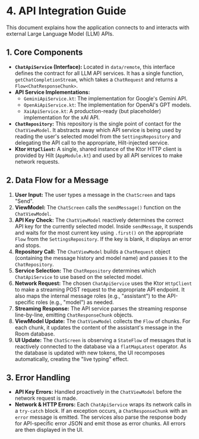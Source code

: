 # 4. API Integration Guide

This document explains how the application connects to and interacts with external Large Language Model (LLM) APIs.

## 1. Core Components

-   **`ChatApiService` (Interface):** Located in `data/remote`, this interface defines the contract for all LLM API services. It has a single function, `getChatCompletionStream`, which takes a `ChatRequest` and returns a `Flow<ChatResponseChunk>`.
-   **API Service Implementations:**
    -   `GeminiApiService.kt`: The implementation for Google's Gemini API.
    -   `OpenAiApiService.kt`: The implementation for OpenAI's GPT models.
    -   `XaiApiService.kt`: A production-ready (but placeholder) implementation for the xAI API.
-   **`ChatRepository`:** This repository is the single point of contact for the `ChatViewModel`. It abstracts away which API service is being used by reading the user's selected model from the `SettingsRepository` and delegating the API call to the appropriate, Hilt-injected service.
-   **Ktor `HttpClient`:** A single, shared instance of the Ktor HTTP client is provided by Hilt (`AppModule.kt`) and used by all API services to make network requests.

## 2. Data Flow for a Message

1.  **User Input:** The user types a message in the `ChatScreen` and taps "Send".
2.  **ViewModel:** The `ChatScreen` calls the `sendMessage()` function on the `ChatViewModel`.
3.  **API Key Check:** The `ChatViewModel` reactively determines the correct API key for the currently selected model. Inside `sendMessage`, it suspends and waits for the most current key using `.first()` on the appropriate `Flow` from the `SettingsRepository`. If the key is blank, it displays an error and stops.
4.  **Repository Call:** The `ChatViewModel` builds a `ChatRequest` object (containing the message history and model name) and passes it to the `ChatRepository`.
5.  **Service Selection:** The `ChatRepository` determines which `ChatApiService` to use based on the selected model.
6.  **Network Request:** The chosen `ChatApiService` uses the Ktor `HttpClient` to make a streaming POST request to the appropriate API endpoint. It also maps the internal message roles (e.g., "assistant") to the API-specific roles (e.g., "model") as needed.
7.  **Streaming Response:** The API service parses the streaming response line-by-line, emitting `ChatResponseChunk` objects.
8.  **ViewModel Update:** The `ChatViewModel` collects the `Flow` of chunks. For each chunk, it updates the content of the assistant's message in the Room database.
9.  **UI Update:** The `ChatScreen` is observing a `StateFlow` of messages that is reactively connected to the database via a `flatMapLatest` operator. As the database is updated with new tokens, the UI recomposes automatically, creating the "live typing" effect.

## 3. Error Handling

-   **API Key Errors:** Handled proactively in the `ChatViewModel` before the network request is made.
-   **Network & HTTP Errors:** Each `ChatApiService` wraps its network calls in a `try-catch` block. If an exception occurs, a `ChatResponseChunk` with an `error` message is emitted. The services also parse the response body for API-specific error JSON and emit those as error chunks. All errors are then displayed in the UI.
